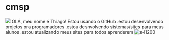 # cmsp

![](link)
OLÁ, meu nome é Thiago! Estou usando o GitHub 
.estou desenvolvendo projetos pra programadores
.estou desnvolvendo sistemas/sites para meus alunos
.estou atualizando meus sites para todos aprenderem
![s-l1200](https://github.com/user-attachments/assets/f3521857-e1a5-4dec-bb94-d51bef4ff178)

